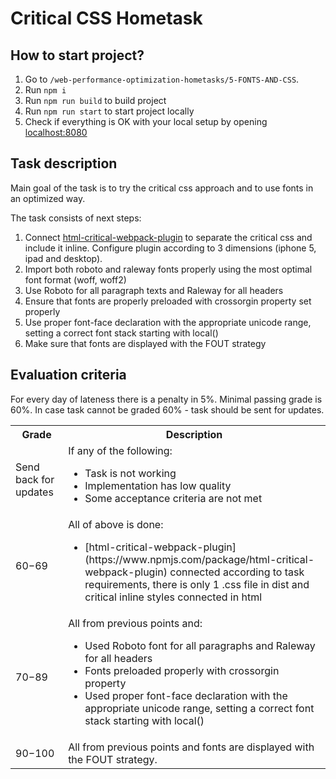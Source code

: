 # Critical CSS Hometask

## How to start project?

1. Go to `/web-performance-optimization-hometasks/5-FONTS-AND-CSS`.
2. Run `npm i`
3. Run `npm run build` to build project
4. Run `npm run start` to start project locally
5. Check if everything is OK with your local setup by opening [localhost:8080](http://localhost:8080)

## Task description
Main goal of the task is to try the critical css approach and to use fonts in an optimized way.

The task consists of next steps:
1. Connect [html-critical-webpack-plugin](https://www.npmjs.com/package/html-critical-webpack-plugin) to separate the
critical css and include it inline. Configure plugin according to 3 dimensions (iphone 5, ipad and desktop).
2. Import both roboto and raleway fonts properly using the most optimal font format (woff, woff2)
3. Use Roboto for all paragraph texts and Raleway for all headers
4. Ensure that fonts are properly preloaded with crossorgin property set properly
5. Use proper font-face declaration with the appropriate unicode range, setting a correct font stack starting with local()
6. Make sure that fonts are displayed with the FOUT strategy


## Evaluation criteria
For every day of lateness there is a penalty in 5%.
Minimal passing grade is 60%. In case task cannot be graded 60% - task should be sent for updates.

<table>
  <tbody>
    <tr>
      <th>Grade</th>
      <th>Description</th>
    </tr>
    <tr>
      <td>Send back for updates</td>
      <td>If any of the following:
        <ul>
          <li>Task is not working</li>
          <li>Implementation has low quality</li>
          <li>Some acceptance criteria are not met</li>
        </ul>
      </td>
    </tr>
    <tr>
      <td>60−69</td>
      <td>All of above is done:
        <ul>
          <li>[html-critical-webpack-plugin](https://www.npmjs.com/package/html-critical-webpack-plugin) connected according to task requirements, there is only 1 .css file in dist and critical inline styles connected in html</li>
        </ul>
      </td>
    </tr>
    <tr>
      <td>70−89</td>
      <td>All from previous points and:
        <ul>
          <li>Used Roboto font for all paragraphs and Raleway for all headers</li>
          <li>Fonts preloaded properly with crossorgin property</li>
          <li>Used proper font-face declaration with the appropriate unicode range, setting a correct font stack starting with local()</li>
        </ul>
      </td>
    </tr>
    <tr>
      <td>90−100</td>
      <td>All from previous points and fonts are displayed with the FOUT strategy.</td>
    </tr>
  </tbody>
</table>

